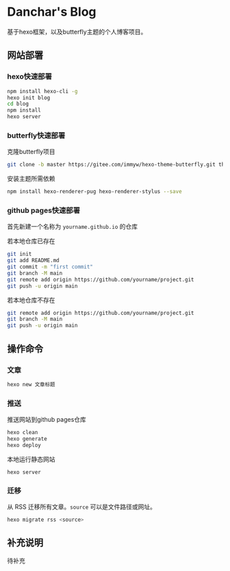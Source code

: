 # Danchar's Blog

基于hexo框架，以及butterfly主题的个人博客项目。

## 网站部署

### hexo快速部署

```bash
npm install hexo-cli -g
hexo init blog
cd blog
npm install
hexo server
```

### butterfly快速部署

克隆butterfly项目

```bash
git clone -b master https://gitee.com/immyw/hexo-theme-butterfly.git themes/butterfly
```

安装主题所需依赖

```bash
npm install hexo-renderer-pug hexo-renderer-stylus --save
```

### github pages快速部署

首先新建一个名称为 `yourname.github.io` 的仓库

若本地仓库已存在

```bash
git init
git add README.md
git commit -m "first commit"
git branch -M main
git remote add origin https://github.com/yourname/project.git
git push -u origin main
```

若本地仓库不存在

```bash
git remote add origin https://github.com/yourname/project.git
git branch -M main
git push -u origin main
```

## 操作命令

### 文章

```bash
hexo new 文章标题
```

### 推送

推送网站到github pages仓库

```bash
hexo clean
hexo generate
hexo deploy
```

本地运行静态网站

```
hexo server
```

### 迁移

从 RSS 迁移所有文章。`source` 可以是文件路径或网址。

```bash
hexo migrate rss <source>
```

## 补充说明

待补充
